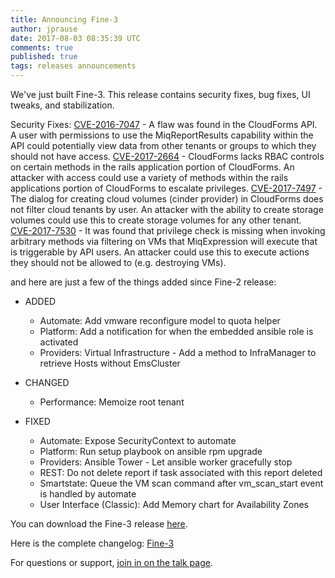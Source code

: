 ```yaml
---
title: Announcing Fine-3
author: jprause
date: 2017-08-03 08:35:39 UTC
comments: true
published: true
tags: releases announcements
---
```


We've just built Fine-3. This release contains security fixes, bug fixes, UI tweaks, and stabilization.

Security Fixes:
[CVE-2016-7047](https://access.redhat.com/security/cve/CVE-2016-7047) - A flaw was found in the CloudForms API. A user with permissions to use the MiqReportResults capability within the API could potentially view data from other tenants or groups to which they should not have access.
[CVE-2017-2664](https://access.redhat.com/security/cve/CVE-2017-2664) - CloudForms lacks RBAC controls on certain methods in the rails application portion of CloudForms. An attacker with access could use a variety of methods within the rails applications portion of CloudForms to escalate privileges.
[CVE-2017-7497](https://access.redhat.com/security/cve/CVE-2017-7497) - The dialog for creating cloud volumes (cinder provider) in CloudForms does not filter cloud tenants by user. An attacker with the ability to create storage volumes could use this to create storage volumes for any other tenant.
[CVE-2017-7530](https://access.redhat.com/security/cve/CVE-2017-7530) - It was found that privilege check is missing when invoking arbitrary methods via filtering on VMs that MiqExpression will execute that is triggerable by API users. An attacker could use this to execute actions they should not be allowed to (e.g. destroying VMs).

and here are just a few of the things added since Fine-2 release:
- ADDED
  * Automate: Add vmware reconfigure model to quota helper
  * Platform: Add a notification for when the embedded ansible role is activated
  * Providers: Virtual Infrastructure - Add a method to InfraManager to retrieve Hosts without EmsCluster

- CHANGED
  * Performance: Memoize root tenant

- FIXED 
  * Automate: Expose SecurityContext to automate
  * Platform: Run setup playbook on ansible rpm upgrade
  * Providers: Ansible Tower - Let ansible worker gracefully stop
  * REST: Do not delete report if task associated with this report deleted
  * Smartstate: Queue the VM scan command after vm_scan_start event is handled by automate
  * User Interface (Classic): Add Memory chart for Availability Zones

You can download the Fine-3 release [here](http://manageiq.org/download/).

Here is the complete changelog:
[Fine-3](https://github.com/ManageIQ/manageiq/blob/fine/CHANGELOG.md)

For questions or support,
[join in on the talk page](http://talk.manageiq.org/).

